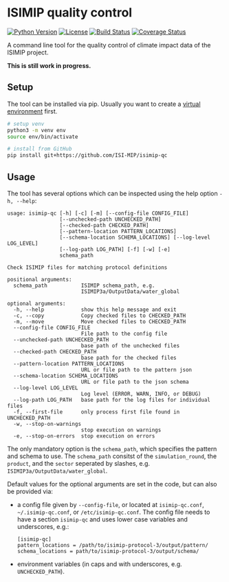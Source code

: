 ISIMIP quality control
======================

[![Python Version](https://img.shields.io/badge/python-3.7|3.8-blue)](https://www.python.org/)
[![License](https://img.shields.io/badge/License-MIT-green)](https://github.com/ISI-MIP/isimip-qc/blob/master/LICENSE)
[![Build Status](https://travis-ci.org/ISI-MIP/isimip-qc.svg?branch=master)](https://travis-ci.org/ISI-MIP/isimip-qc)
[![Coverage Status](https://coveralls.io/repos/github/ISI-MIP/isimip-qc/badge.svg?branch=master)](https://coveralls.io/github/ISI-MIP/isimip-qc?branch=master)

A command line tool for the quality control of climate impact data of the ISIMIP project.

**This is still work in progress.**


Setup
-----

The tool can be installed via pip. Usually you want to create a [virtual environment]() first.

```bash
# setup venv
python3 -m venv env
source env/bin/activate

# install from GitHub
pip install git+https://github.com/ISI-MIP/isimip-qc
```

Usage
-----

The tool has several options which can be inspected using the help option `-h, --help`:

```plain
usage: isimip-qc [-h] [-c] [-m] [--config-file CONFIG_FILE]
                 [--unchecked-path UNCHECKED_PATH]
                 [--checked-path CHECKED_PATH]
                 [--pattern-location PATTERN_LOCATIONS]
                 [--schema-location SCHEMA_LOCATIONS] [--log-level LOG_LEVEL]
                 [--log-path LOG_PATH] [-f] [-w] [-e]
                 schema_path

Check ISIMIP files for matching protocol definitions

positional arguments:
  schema_path           ISIMIP schema_path, e.g.
                        ISIMIP3a/OutputData/water_global

optional arguments:
  -h, --help            show this help message and exit
  -c, --copy            Copy checked files to CHECKED_PATH
  -m, --move            Move checked files to CHECKED_PATH
  --config-file CONFIG_FILE
                        File path to the config file
  --unchecked-path UNCHECKED_PATH
                        base path of the unchecked files
  --checked-path CHECKED_PATH
                        base path for the checked files
  --pattern-location PATTERN_LOCATIONS
                        URL or file path to the pattern json
  --schema-location SCHEMA_LOCATIONS
                        URL or file path to the json schema
  --log-level LOG_LEVEL
                        Log level (ERROR, WARN, INFO, or DEBUG)
  --log-path LOG_PATH   base path for the log files for individual files
  -f, --first-file      only process first file found in UNCHECKED_PATH
  -w, --stop-on-warnings
                        stop execution on warnings
  -e, --stop-on-errors  stop execution on errors
```

The only mandatory option is the `schema_path`, which specifies the pattern and schema to use. The `schema_path` consitst of the `simulation_round`, the `product`, and the `sector` seperated by slashes, e.g. `ISIMIP3a/OutputData/water_global`.

Default values for the optional arguments are set in the code, but can also be provided via:

* a config file given by `--config-file`, or located at `isimip-qc.conf`, `~/.isimip-qc.conf`, or `/etc/isimip-qc.conf`. The config file needs to have a section `isimip-qc` and uses lower case variables and underscores, e.g.:
    ```
    [isimip-qc]
    pattern_locations = /path/to/isimip-protocol-3/output/pattern/
    schema_locations = path/to/isimip-protocol-3/output/schema/
    ```

* environment variables (in caps and with underscores, e.g. `UNCHECKED_PATH`).
